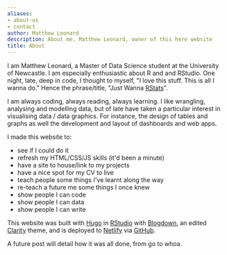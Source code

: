 ```yaml
---
aliases:
- about-us
- contact
author: Matthew Leonard
description: About me, Matthew Leonard, owner of this here website
title: About
---
```


I am Matthew Leonard, a Master of Data Science student at the University of Newcastle. I am especially enthusiastic about R and and RStudio. One night, late, deep in code, I thought to myself, "I love this stuff. This is all I wanna do." Hence the phrase/title, "Just Wanna [RStats](https://twitter.com/hashtag/rstats)".

I am always coding, always reading, always learning. I like wrangling, analysing and modelling data, but of late have taken a particular interest in visualising data / data graphics. For instance, the design of tables and graphs as well the development and layout of dashboards and web apps.

I made this website to:

* see if I could do it
* refresh my HTML/CSS/JS skills (it'd been a minute)
* have a site to house/link to my projects
* have a nice spot for my CV to live
* teach people some things I've learnt along the way
* re-teach a future me some things I once knew
* show people I can code
* show people I can data
* show people I can write

This website was built with [Hugo](https://gohugo.io/) in [RStudio](https://www.rstudio.com/products/rstudio/) with [Blogdown](https://pkgs.rstudio.com/blogdown/), an edited [Clarity](https://themes.gohugo.io/hugo-clarity/) theme, and is deployed to [Netlify](https://www.netlify.com/) via [GitHub](https://github.com/).

A future post will detail how it was all done, from go to whoa.